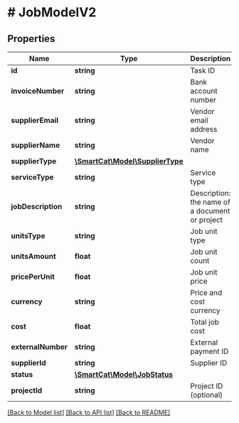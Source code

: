 # # JobModelV2

## Properties

Name | Type | Description | Notes
------------ | ------------- | ------------- | -------------
**id** | **string** | Task ID | [optional]
**invoiceNumber** | **string** | Bank account number | [optional]
**supplierEmail** | **string** | Vendor email address | [optional]
**supplierName** | **string** | Vendor name | [optional]
**supplierType** | [**\SmartCat\Model\SupplierType**](SupplierType.md) |  | [optional]
**serviceType** | **string** | Service type | [optional]
**jobDescription** | **string** | Description: the name of a document or project | [optional]
**unitsType** | **string** | Job unit type | [optional]
**unitsAmount** | **float** | Job unit count | [optional]
**pricePerUnit** | **float** | Job unit price | [optional]
**currency** | **string** | Price and cost currency | [optional]
**cost** | **float** | Total job cost | [optional]
**externalNumber** | **string** | External payment ID | [optional]
**supplierId** | **string** | Supplier ID | [optional]
**status** | [**\SmartCat\Model\JobStatus**](JobStatus.md) |  | [optional]
**projectId** | **string** | Project ID (optional) | [optional]

[[Back to Model list]](../../README.md#models) [[Back to API list]](../../README.md#endpoints) [[Back to README]](../../README.md)
